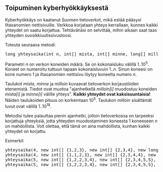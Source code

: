 ## Toipuminen kyberhyökkäyksestä ##

Kyberhyökkäys on kaatanut Suomen tietoverkot, mikä estää pääsysi Iltasanomien nettisivuille. Verkkoa korjataan yhteys kerrallaan,
kunnes kaikki yhteydet on saatu korjattua. Tehtävänäsi on selvittää, mihin aikaan saat taas yhteyden suosikkiuutissivustoosi.

Toteuta seuraava metodi:

<pre>long yhteysaika(int n, int[] mista, int[] minne, long[] milloin)</pre>

Parametri <em>n</em> on verkon koneiden määrä. Se on kokonaisluku välillä 1..10<sup>5</sup>. Koneet on numeroitu tuttuun tapaan kokonaisluvuin 1..<em>n</em>.
Sinun koneesi on kone numero 1 ja iltasanomien nettisivu löytyy koneelta numero <em>n</em>.

Taulukot <em>mista</em>, <em>minne</em> ja <em>milloin</em> kuvaavat tietoverkon korjaustöiden etenemistä.
Tiedot ovat muotoa "ajanhetkellä <em>milloin[i]</em> muodostuu koneiden <em>mista[i]</em> ja <em>minne[i]</em> välille yhteys". 
**Kaikki yhteydet ovat kaksisuuntaisia!** Näiden taulukoiden pituus on korkeintaan 10<sup>5</sup>. Taulukon milloin sisältämät luvut ovat välillä 1..10<sup>18</sup>.

Metodisi tulee palauttaa pienin ajanhetki, jolloin tietoverkossa on tarpeeksi korjattuja yhteyksiä, jotta yhteyden muodostaminen koneesta 1 koneeseen <em>n</em> on mahdollista.
Voit olettaa, että tämä on aina mahdollista, kunhan kaikki yhteydet on korjattu.

Esimerkit

<pre>yhteysaika(4, new int[] {1,2,3}, new int[] {2,3,4}, new long[] {1,2,1}) // 2
yhteysaika(4, new int[] {1,1,2,3}, new int[] {2,3,4,4}, new long[] {1,5,8,7})	7
yhteysaika(5, new int[] {1,2,2,3,4}, new int[] {2,3,4,5,5}, new long[] {10,1,8,1,9}) // 10
yhteysaika(5, new int[] {1,2,2,3,4}, new int[] {2,3,4,5,5}, new long[] {1,1,8,1,9}) // 1</pre>
